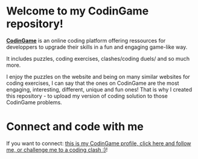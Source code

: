 # Welcome to my CodinGame repository!

[**CodinGame**](https://www.codingame.com/training)  is an online coding platform offering ressources for developpers to upgrade their skills in a fun and engaging game-like way.

It includes puzzles, coding exercises, clashes/coding duels/ and so much more. 

I enjoy the puzzles on the website and being on many similar websites for coding exercises, I can say that the ones on CodinGame are the most engaging, interesting, different, unique and fun ones! That is why I created this repository - to upload my version of coding solution to those CodinGame problems.

# Connect and code with me

If you want to connect: [this is my CodinGame profile, click here and follow me, or challenge me to a coding clash :)](https://www.codingame.com/profile/1794d75ab833734bde503627e81b2afe8190295)!
